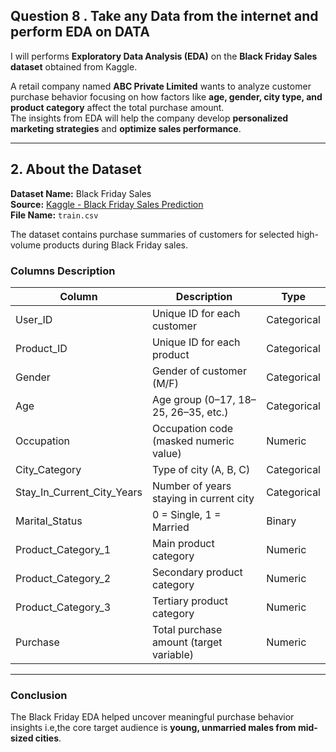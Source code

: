 ## Question 8 . Take any Data from the internet and perform EDA on DATA
 
I will performs **Exploratory Data Analysis (EDA)** on the **Black Friday Sales dataset** obtained from Kaggle.  

A retail company named **ABC Private Limited** wants to analyze customer purchase behavior  focusing on how factors like **age, gender, city type, and product category** affect the total purchase amount.  
The insights from EDA will help the company develop **personalized marketing strategies** and **optimize sales performance**.

---

##  2. About the Dataset  

**Dataset Name:** Black Friday Sales  
**Source:** [Kaggle - Black Friday Sales Prediction](https://www.kaggle.com/datasets/rishikeshkonapure/black-friday-sales-eda/data)  
**File Name:** `train.csv`  

The dataset contains purchase summaries of customers for selected high-volume products during Black Friday sales.  

###  Columns Description  

| Column | Description | Type |
|--------|--------------|------|
| User_ID | Unique ID for each customer | Categorical |
| Product_ID | Unique ID for each product | Categorical |
| Gender | Gender of customer (M/F) | Categorical |
| Age | Age group (0–17, 18–25, 26–35, etc.) | Categorical |
| Occupation | Occupation code (masked numeric value) | Numeric |
| City_Category | Type of city (A, B, C) | Categorical |
| Stay_In_Current_City_Years | Number of years staying in current city | Categorical |
| Marital_Status | 0 = Single, 1 = Married | Binary |
| Product_Category_1 | Main product category | Numeric |
| Product_Category_2 | Secondary product category | Numeric |
| Product_Category_3 | Tertiary product category | Numeric |
| Purchase | Total purchase amount (target variable) | Numeric |

---

### Conclusion 
The Black Friday EDA helped uncover meaningful purchase behavior insights i.e,the core target audience is **young, unmarried males from mid-sized cities**.